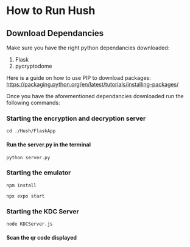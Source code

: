 # How to Run Hush 

## Download Dependancies 

Make sure you have the right python dependancies downloaded: 
1. Flask
2. pycryptodome

Here is a guide on how to use PIP to download packages: 
https://packaging.python.org/en/latest/tutorials/installing-packages/ 

Once you have the aforementioned dependancies downloaded run the following commands: 

### Starting the encryption and decryption server
``` cd ./Hush/FlaskApp ```
#### Run the server.py in the terminal 
``` python server.py ```

### Starting the emulator
``` npm install ```

``` npx expo start ```

### Starting the KDC Server
``` node KDCServer.js ```

#### Scan the qr code displayed

